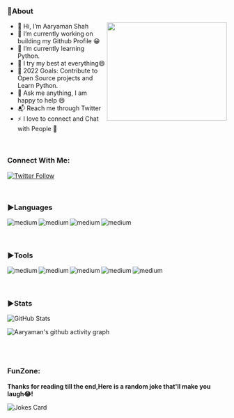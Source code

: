 <h3>🎊About</h3>

- 👋 Hi, I’m Aaryaman Shah <img align="right" src="https://c.tenor.com/2uyENRmiUt0AAAAC/coding.gif" width="275" height="225">                                                                     
- 🔭 I’m currently working on building my Github Profile 😁
- 🌱 I’m currently learning Python.
- 🧗 I try my best at everything😄                                                 
- 🥅 2022 Goals: Contribute to Open Source projects and Learn Python.
- 💬 Ask me anything, I am happy to help 😄
- 📬 Reach me through Twitter
- ⚡ I love to connect and Chat with People 🙌

<br>

<h3>Connect With Me:</h3>

[![Twitter Follow](https://img.shields.io/twitter/follow/AaryamanShah_1?color=1DA1F2&logo=twitter&style=for-the-badge)](https://twitter.com/AaryamanShah_1)

<br>
<h3>▶Languages</h3>
<img align="left" alt="medium" src="https://img.shields.io/badge/CSS3-1572B6?style=for-the-badge&logo=css3&logoColor=white" />
<img align="left" alt="medium" src="https://img.shields.io/badge/JavaScript-323330?style=for-the-badge&logo=javascript&logoColor=F7DF1E" />
<img align="left" alt="medium" src="https://img.shields.io/badge/PHP-777BB4?style=for-the-badge&logo=php&logoColor=white" />
<img align="left" alt="medium" src="https://img.shields.io/badge/Lua-2C2D72?style=for-the-badge&logo=lua&logoColor=white" />

<br>
<br>
<br>

<h3>▶Tools</h3>
<img align="left" alt="medium" src="https://img.shields.io/badge/Visual_Studio_Code-0078D4?style=for-the-badge&logo=visual%20studio%20code&logoColor=white" />
<img align="left" alt="medium" src="https://img.shields.io/badge/Visual_Studio-5C2D91?style=for-the-badge&logo=visual%20studio&logoColor=white" />
<img align="left" alt="medium" src="https://img.shields.io/badge/Figma-F24E1E?style=for-the-badge&logo=figma&logoColor=white" />
<img align="left" alt="medium" src="https://img.shields.io/badge/Canva-%2300C4CC.svg?&style=for-the-badge&logo=Canva&logoColor=white" />
<img align="left" alt="medium" src="https://img.shields.io/badge/Adobe%20XD-470137?style=for-the-badge&logo=Adobe%20XD&logoColor=#FF61F6" />

<br>
<br>
<br>

<h3>▶Stats</h3>

![GitHub Stats](https://github-readme-stats.vercel.app/api?username=AaryamanShah1&theme=apprentice)

![Aaryaman's github activity graph](https://activity-graph.herokuapp.com/graph?username=AaryamanShah1&theme=github)

<br>
<br>

<h3>FunZone:</h3>

**Thanks for reading till the end,Here is a random joke that'll make you laugh😂!**

![Jokes Card](https://readme-jokes.vercel.app/api)


<!---
AaryamanShah1/AaryamanShah1 is a ✨ special ✨ repository because its `README.md` (this file) appears on your GitHub profile.
You can click the Preview link to take a look at your changes.
--->
